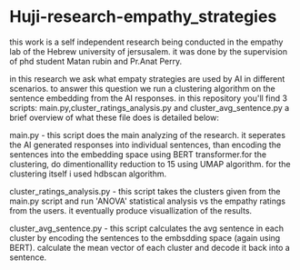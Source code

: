 # Huji-research-empathy_strategies
this work is a self independent research being conducted in the empathy lab of the Hebrew university of jersusalem.
it was done by the supervision of phd student Matan rubin and Pr.Anat Perry.

in this research we ask what empaty strategies are used by AI in different scenarios.
to answer this question we run a clustering algorithm on the sentence embedding from the AI responses.
in this repository you'll find 3 scripts: main.py,cluster_ratings_analysis.py and cluster_avg_sentence.py
a brief overview of what these file does is detailed below:

main.py - this script does the main analyzing of the research. it seperates the AI generated responses into individual sentences,
than encoding the sentences into the embedding space using BERT transformer.for the clustering, do dimentionallity reduction to 15 using UMAP algorithm.
for the clustering itself i used hdbscan algorithm.

cluster_ratings_analysis.py - this script takes the clusters given from the main.py script and run 'ANOVA' statistical analysis vs the empathy ratings from the users.
it eventually produce visuallization of the results.

cluster_avg_sentence.py - this script calculates the avg sentence in each cluster by encoding the sentences to the embsdding space (again using BERT). calculate the mean vector
of each cluster and decode it back into a sentence.
